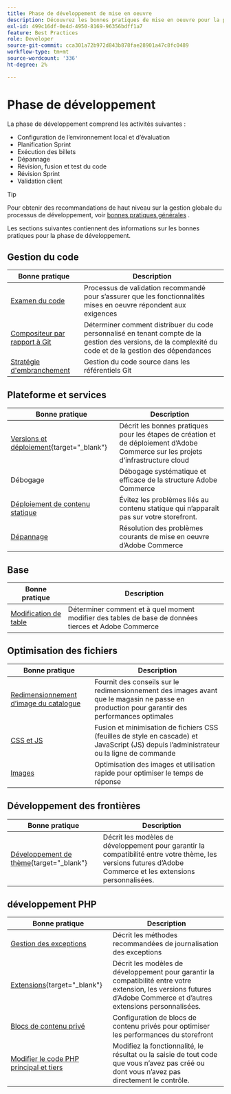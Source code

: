 ```yaml
---
title: Phase de développement de mise en oeuvre
description: Découvrez les bonnes pratiques de mise en oeuvre pour la phase de développement des projets Adobe Commerce.
exl-id: 499c16df-0e4d-4950-8169-96356bdff1a7
feature: Best Practices
role: Developer
source-git-commit: cca301a72b972d843b878fae28901a47c8fc0489
workflow-type: tm+mt
source-wordcount: '336'
ht-degree: 2%

---
```



# Phase de développement

La phase de développement comprend les activités suivantes :

- Configuration de l’environnement local et d’évaluation
- Planification Sprint
- Exécution des billets
- Dépannage
- Révision, fusion et test du code
- Révision Sprint
- Validation client

>[!TIP]
>
>Pour obtenir des recommandations de haut niveau sur la gestion globale du processus de développement, voir [bonnes pratiques générales](general.md) .

Les sections suivantes contiennent des informations sur les bonnes pratiques pour la phase de développement.

## Gestion du code

| Bonne pratique | Description |
|-----------------------------------------------------------------|--------------------------------------------------------------------------------------------------------------------------------------|
| [Examen du code](code-review.md) | Processus de validation recommandé pour s’assurer que les fonctionnalités mises en oeuvre répondent aux exigences |
| [Compositeur par rapport à Git](code-management.md) | Déterminer comment distribuer du code personnalisé en tenant compte de la gestion des versions, de la complexité du code et de la gestion des dépendances |
| [Stratégie d&#39;embranchement](git-branching.md) | Gestion du code source dans les référentiels Git |

## Plateforme et services

| Bonne pratique | Description |
|--------------------------------------------------------------------------------------------------------------------------------------------------------|-------------------------------------------------------------------------------------------------------------|
| [Versions et déploiement](https://experienceleague.adobe.com/docs/commerce-cloud-service/user-guide/develop/deploy/best-practices.html?lang=fr){target="_blank"} | Décrit les bonnes pratiques pour les étapes de création et de déploiement d’Adobe Commerce sur les projets d’infrastructure cloud |
| Débogage | Débogage systématique et efficace de la structure Adobe Commerce |
| [Déploiement de contenu statique](static-content-deployment.md) | Évitez les problèmes liés au contenu statique qui n’apparaît pas sur votre storefront. |
| [Dépannage](troubleshooting.md) | Résolution des problèmes courants de mise en oeuvre d’Adobe Commerce |

## Base

| Bonne pratique | Description |
|----------------------------------------------------------------|---------------------------------------------------------------------------------|
| [Modification de table](modifying-core-and-third-party-tables.md) | Déterminer comment et à quel moment modifier des tables de base de données tierces et Adobe Commerce |

## Optimisation des fichiers

| Bonne pratique | Description |
|-----------------------------------------------------|-----------------------------------------------------------------------------------------------------------|
| [Redimensionnement d’image du catalogue](catalog-image-resizing.md) | Fournit des conseils sur le redimensionnement des images avant que le magasin ne passe en production pour garantir des performances optimales |
| [CSS et JS](optimize-css-js-files.md) | Fusion et minimisation de fichiers CSS (feuilles de style en cascade) et JavaScript (JS) depuis l’administrateur ou la ligne de commande |
| [Images](image-optimization.md) | Optimisation des images et utilisation rapide pour optimiser le temps de réponse |

## Développement des frontières

| Bonne pratique | Description |
|----------------------------------------------------------------------------------------------------------------|------------------------------------------------------------------------------------------------------------------------------------------|
| [Développement de thème](https://developer.adobe.com/commerce/frontend-core/guide/best-practices/){target="_blank"} | Décrit les modèles de développement pour garantir la compatibilité entre votre thème, les versions futures d’Adobe Commerce et les extensions personnalisées. |

## développement PHP

| Bonne pratique | Description |
|-----------------------------------------------------------------------------------------|----------------------------------------------------------------------------------------------------------------------------------------------------|
| [Gestion des exceptions](exception-handling.md) | Décrit les méthodes recommandées de journalisation des exceptions |
| [Extensions](https://developer.adobe.com/commerce/php/best-practices/){target="_blank"} | Décrit les modèles de développement pour garantir la compatibilité entre votre extension, les versions futures d’Adobe Commerce et d’autres extensions personnalisées. |
| [Blocs de contenu privé](private-content-block-configuration.md) | Configuration de blocs de contenu privés pour optimiser les performances du storefront |
| [Modifier le code PHP principal et tiers](modifying-core-and-third-party-code.md) | Modifiez la fonctionnalité, le résultat ou la saisie de tout code que vous n’avez pas créé ou dont vous n’avez pas directement le contrôle. |
